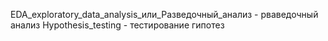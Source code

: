 EDA_exploratory_data_analysis_или_Разведочный_анализ - рваведочный анализ
Hypothesis_testing - тестирование гипотез
